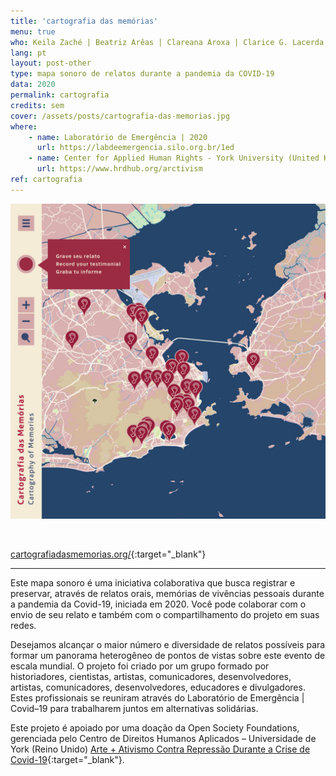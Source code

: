 ```yaml
---
title: 'cartografia das memórias'
menu: true
who: Keila Zaché | Beatriz Arêas | Clareana Aroxa | Clarice G. Lacerda | Hércules da Silva Xavier Ferreira | Juliana R. | Sara Lana | Victor Januário
lang: pt
layout: post-other
type: mapa sonoro de relatos durante a pandemia da COVID-19
data: 2020
permalink: cartografia
credits: sem
cover: /assets/posts/cartografia-das-memorias.jpg
where: 
    - name: Laboratório de Emergência | 2020 
      url: https://labdeemergencia.silo.org.br/1ed
    - name: Center for Applied Human Rights - York University (United Kingdom) | Art + Activism Against Repression During the Covid-19 Crisis
      url: https://www.hrdhub.org/arctivism
ref: cartografia
---
```




<a href="https://cartografiadasmemorias.org/" target="_blank"><img src="../assets/posts/cartografia-das-memorias.jpg" class="img-border"></a>

<br>

[cartografiadasmemorias.org/](https://cartografiadasmemorias.org/en.html){:target="_blank"}
<br>

--- 

Este mapa sonoro é uma iniciativa colaborativa que busca registrar e preservar, através de relatos orais, memórias de vivências pessoais durante a pandemia da Covid-19, iniciada em 2020. Você pode colaborar com o envio de seu relato e também com o compartilhamento do projeto em suas redes.
 
Desejamos alcançar o maior número e diversidade de relatos possíveis para formar um panorama heterogêneo de pontos de vistas sobre este evento de escala mundial.
O projeto foi criado por um grupo formado por historiadores, cientistas, artistas, comunicadores, desenvolvedores, artistas, comunicadores, desenvolvedores, educadores e divulgadores. Estes profissionais se reuniram através do Laboratório de Emergência | Covid–19 para trabalharem juntos em alternativas solidárias.

Este projeto é apoiado por uma doação da Open Society Foundations, gerenciada pelo Centro de Direitos Humanos Aplicados – Universidade de York (Reino Unido) [Arte + Ativismo Contra Repressão Durante a Crise de Covid-19](https://www.hrdhub.org/arctivism){:target="_blank"}.